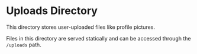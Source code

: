 # Uploads Directory

This directory stores user-uploaded files like profile pictures.

Files in this directory are served statically and can be accessed through the `/uploads` path.
